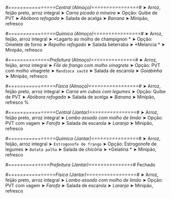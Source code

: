 
*#================Central (Almoço)================#*
➤ Arroz, feijão preto, arroz integral
➤ *Carne picada à mineira*
➤ Opção: Quibe de PVT
➤ *Abóbora refogada*
➤ Salada de acelga
➤ *Banana*
➤ Minipão, refresco

*#================Química (Almoço)================#*
➤ Arroz, feijão, arroz integral
➤ *Lagarto ao molho de champignon *
➤ Opção: Omelete de forno
➤ *Repolho refogado*
➤ Salada beterraba 
➤ *Melancia *
➤ Minipão, refresco

*#==============Prefeitura (Almoço)===============#*
➤ Arroz, feijão, arroz integral
➤ *Filé de frango com molho vinagrete*
➤ Opção: PVT com molho vinagrete
➤ `Mandioca sauté`
➤ Salada de escarola
➤ *Goiabinha*
➤ Minipão, refresco

*#================Física (Almoço)=================#*
➤ Arroz, feijão preto, arroz integral
➤ *Carne em cubos com legumes*
➤ Opção: Quibe de PVT
➤ *Abóbora refogada*
➤ Salada de acelga
➤ *Banana*
➤ Minipão, refresco
%

*#================Central (Jantar)================#*
➤ Arroz, feijão preto, arroz integral
➤ *Lombo assado com molho de limão*
➤ Opção: PVT com vagem
➤ *Farofa*
➤ Salada de escarola
➤ *Laranja*
➤ Minipão, refresco

*#================Química (Jantar)================#*
➤ Arroz, feijão, arroz integral
➤ `Estrogonofe de frango`
➤ Opção: Estrogonofe de legumes
➤ `Batata palha`
➤ Salada de chicória 
➤ *Gelatina *
➤ Minipão, refresco

*#==============Prefeitura (Jantar)===============#*
Fechado

*#================Física (Jantar)=================#*
➤ Arroz, feijão preto, arroz integral
➤ *Lombo assado com molho de limão*
➤ Opção: PVT com vagem
➤ *Farofa*
➤ Salada de escarola
➤ *Laranja*
➤ Minipão, refresco
